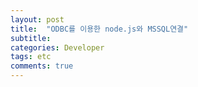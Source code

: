 ```yaml
---
layout: post
title:  "ODBC를 이용한 node.js와 MSSQL연결"
subtitle:  
categories: Developer
tags: etc
comments: true
---
```


